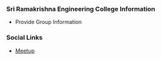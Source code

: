 ### Sri Ramakrishna Engineering College Information
* Provide Group Information

### Social Links
* [Meetup](#)


